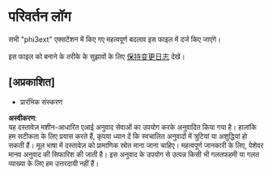 # परिवर्तन लॉग

सभी "phi3ext" एक्सटेंशन में किए गए महत्वपूर्ण बदलाव इस फाइल में दर्ज किए जाएंगे।

इस फाइल को बनाने के तरीके के सुझावों के लिए [保持变更日志](http://keepachangelog.com/) देखें।

## [अप्रकाशित]

- प्रारंभिक संस्करण

**अस्वीकरण**:  
यह दस्तावेज़ मशीन-आधारित एआई अनुवाद सेवाओं का उपयोग करके अनुवादित किया गया है। हालांकि हम सटीकता के लिए प्रयास करते हैं, कृपया ध्यान दें कि स्वचालित अनुवादों में त्रुटियां या अशुद्धियां हो सकती हैं। मूल भाषा में दस्तावेज़ को प्रामाणिक स्रोत माना जाना चाहिए। महत्वपूर्ण जानकारी के लिए, पेशेवर मानव अनुवाद की सिफारिश की जाती है। इस अनुवाद के उपयोग से उत्पन्न किसी भी गलतफहमी या गलत व्याख्या के लिए हम उत्तरदायी नहीं हैं।